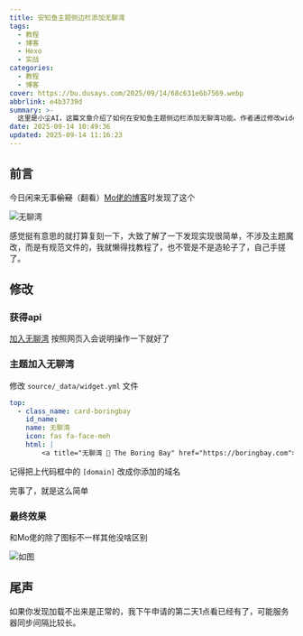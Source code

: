 ```yaml
---
title: 安知鱼主题侧边栏添加无聊湾
tags:
  - 教程
  - 博客
  - Hexo
  - 实战
categories:
  - 教程
  - 博客
cover: https://bu.dusays.com/2025/09/14/68c631e6b7569.webp
abbrlink: e4b3739d
summary: >-
  这里是小尘AI，这篇文章介绍了如何在安知鱼主题侧边栏添加无聊湾功能。作者通过修改widget.yml文件，简单实现加入无聊湾的API和显示效果，并提醒用户服务器同步可能需要时间。
date: 2025-09-14 10:49:36
updated: 2025-09-14 11:16:23
---
```


## 前言

今日闲来无事~~偷窥~~（翻看）[Mo佬的博客](https://blog.xiowo.net/)时发现了这个

![无聊湾](https://bu.dusays.com/2025/09/14/68c62e57c67a4.png)

感觉挺有意思的就打算复刻一下，大致了解了一下发现实现很简单，不涉及主题魔改，而是有规范文件的，我就懒得找教程了，也不管是不是造轮子了，自己手搓了。

## 修改

### 获得api

[加入无聊湾](https://boringbay.com/join-us) 按照网页入会说明操作一下就好了

### 主题加入无聊湾

修改 ``source/_data/widget.yml`` 文件

```yml
top:
  - class_name: card-boringbay
    id_name:
    name: 无聊湾
    icon: fas fa-face-meh
    html: |
        <a title="无聊湾 🥱 The Boring Bay" href="https://boringbay.com"><img height="50px" src="https://boringbay.com/api/badge/[domain]"></img></a>
```

记得把上代码框中的 ``[domain]`` 改成你添加的域名

完事了，就是这么简单

### 最终效果

和Mo佬的除了图标不一样其他没啥区别

![如图](https://bu.dusays.com/2025/09/14/68c62e57b0748.png)

## 尾声

如果你发现加载不出来是正常的，我下午申请的第二天1点看已经有了，可能服务器同步间隔比较长。